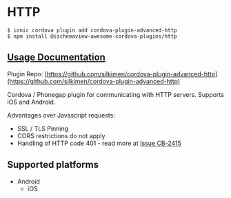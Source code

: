 # HTTP

```
$ ionic cordova plugin add cordova-plugin-advanced-http
$ npm install @ischemaview-awesome-cordova-plugins/http
```

## [Usage Documentation](https://danielsogl.gitbook.io/awesome-cordova-plugins/plugins/http/)

Plugin Repo: [https://github.com/silkimen/cordova-plugin-advanced-http](https://github.com/silkimen/cordova-plugin-advanced-http)

Cordova / Phonegap plugin for communicating with HTTP servers. Supports iOS and Android.

Advantages over Javascript requests:
- SSL / TLS Pinning
- CORS restrictions do not apply
- Handling of HTTP code 401 - read more at [Issue CB-2415](https://issues.apache.org/jira/browse/CB-2415)

## Supported platforms

- Android
  - iOS
  


